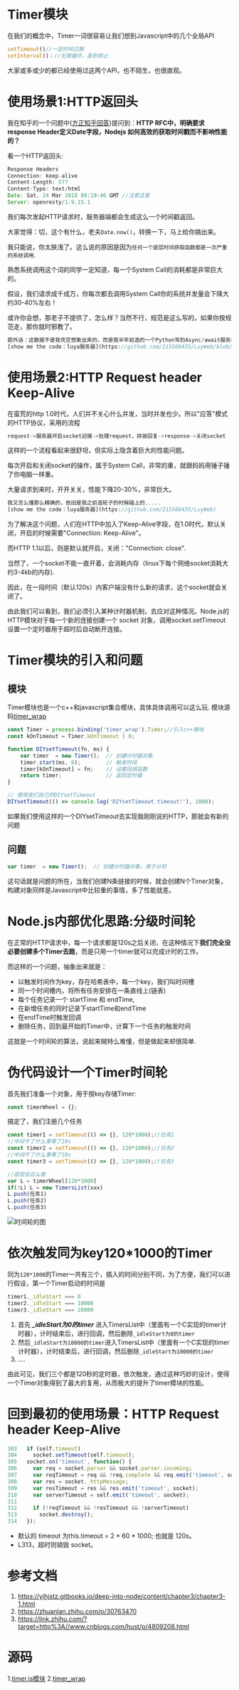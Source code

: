 # Timer模块

在我们的概念中，Timer一词很容易让我们想到Javascript中的几个全局API

```javascript
setTimeout()//一定时间过期
setInterval()：//无限循环，直到停止
```

大家或多或少的都已经使用过这两个API，也不陌生，也很直观。

# 使用场景1:HTTP返回头

我在知乎的一个问题中([方正知乎回答](https://www.zhihu.com/question/266029860/answer/348784731))提问到：**HTTP RFC中，明确要求response Header定义Date字段，Nodejs 如何高效的获取时间戳而不影响性能的？**

看一个HTTP返回头:
```javascript
Response Headers
Connection: keep-alive
Content-Length: 577
Content-Type: text/html
Date: Sat, 24 Mar 2018 00:19:46 GMT //注意这里
Server: openresty/1.9.15.1
```

我们每次发起HTTP请求时，服务器端都会生成这么一个时间戳返回。

大家觉得：切，这个有什么，老夫```Date.now()```，转换一下，马上给你搞出来。

我只能说，你太肤浅了。这么说的原因是因为```任何一个底层时间获取函数都是一次严重的系统调用```.

熟悉系统调用这个词的同学一定知道，每一个System Call的消耗都是非常巨大的。

假设，我们请求成千成万，你每次都去调用System Call你的系统并发量会下降大约30-40%左右！

或许你会想，那老子不提供了，怎么样？当然不行，规范是这么写的，如果你按规范走，那你就时邪教了。

```javascript
题外话：这数据不是我凭空想象出来的，而是我半年前造的一个Python写的Async/await服务器时，发现的。
[show me the code：luya服务器](https://github.com/215566435/LuyWeb/blob/master/luya/response.py#L116)
```

# 使用场景2:HTTP Request header Keep-Alive

在蛮荒的http 1.0时代，人们并不关心什么并发，当时并发也少。所以"应答"模式的HTTP协议，采用的流程
```js
request->服务器开启socket迎接->处理request，拼装回复->response->关闭socket
```
这样的一个流程看起来很舒坦，但实际上隐含着巨大的性能问题。

每次开启和关闭socket的操作，属于System Call，非常的重，就跟妈妈用锤子锤了你电脑一样重。

大量请求到来时，开开关关，性能下降20-30%，非常巨大。

```javascript
我又怎么懂那么精确的，依旧是我之前造轮子的时候碰上的.....
[show me the code：luya服务器](https://github.com/215566435/LuyWeb)
```

为了解决这个问题，人们在HTTP中加入了Keep-Alive字段，在1.0时代，默认关闭，开启的时候需要"Connection: Keep-Alive"。

而HTTP 1.1以后，则是默认就开启，关闭："Connection: close".

当然了，一个socket不能一直开着，会消耗内存（linux下每个网络socket消耗大约3-4kb的内存).

因此，在一段时间（默认120s）内客户端没有什么新的请求，这个socket就会关闭了。

由此我们可以看到，我们必须引入某种计时器机制，去应对这种情况。Node.js的HTTP模块对于每一个新的连接创建一个 socket 对象，调用socket.setTimeout设置一个定时器用于超时后自动断开连接。


# Timer模块的引入和问题

## 模块
Timer模块也是一个c++和javascript集合模块，具体具体调用可以这么玩.
模块源码[timer_wrap](https://github.com/nodejs/node/blob/master/src/timer_wrap.cc)

```javascript
const Timer = process.binding('timer_wrap').Timer;//引入c++模块
const kOnTimeout = Timer.kOnTimeout | 0;

function DIYsetTimeout(fn, ms) {
    var timer  = new Timer();  // 创建计时器对象
    timer.start(ms, 0);        // 触发时间
    timer[kOnTimeout] = fn;    // 设置回调函数
    return timer;              // 返回定时器
}

// 使用我们自己的DIYsetTimeout
DIYsetTimeout(() => console.log('DIYsetTimeout timeout!'), 1000);
```

如果我们使用这样的一个DIYsetTimeout去实现我刚刚说的HTTP，那就会有新的问题

## 问题
```javascript
var timer  = new Timer();  // 创建计时器对象，用于计时
```
这句话就是问题的所在，当我们创建N条链接的时候，就会创建N个Timer对象，构建对象同样是Javascript中比较重的事情，多了性能就差。


# Node.js内部优化思路:分级时间轮

在正常的HTTP请求中，每一个请求都是120s之后关闭，在这种情况下**我们完全没必要创建多个Timer去跑**，而是只用一个timer就可以完成计时的工作。

而这样的一个问题，抽象出来就是：
- 以触发时间作为key，存在哈希表中，每一个key，我们叫时间槽
- 同一个时间槽内，将所有任务安排在一条直线上(链表)
- 每个任务记录一个 startTime 和 endTime,
- 在新增任务的同时记录下startTime和endTime
- 在endTime时触发回调
- 删除任务，回到最开始的Timer中，计算下一个任务的触发时间


这就是一个时间轮的算法，说起来贼特么难懂，但是做起来却很简单.

# 伪代码设计一个Timer时间轮


首先我们准备一个对象，用于按key存储Timer:
```javascript
const timerWheel = {};
```

搞定了，我们注册几个任务
```javascript
const timer1 = setTimeout(() => {}, 120*1000);//任务1
//中间干了什么事等了10s
const timer2 = setTimeout(() => {}, 120*1000);//任务2
//中间干了什么事等了10s
const timer3 = setTimeout(() => {}, 120*1000);//任务3
```

```javascript
//底层会这么做
var L = timerWheel[120*1000]
if(!L) L = new TimersList(xxx)
L.push(任务1)
L.push(任务2)
L.push(任务3)
```
![时间轮的图](https://github.com/215566435/Fz-node/blob/master/docs/assets/time-wheel.png?raw=true)

# 依次触发同为key120*1000的Timer

同为```120*1000```的Timer一共有三个，插入的时间分别不同，为了方便，我们可以进行假设，第一个Timer启动的时间是

```javascript
timer1._idleStart === 0
timer2._idleStart === 10000
timer3._idleStart === 20000
```

1. 首先 ***_idleStart为0的timer*** 进入TimersList中（里面有一个C实现的timer计时器），计时结束后，进行回调，然后删除```_idleStart为0的timer```
2. 然后```_idleStart为10000的timer```进入TimersList中（里面有一个C实现的timer计时器），计时结束后，进行回调，然后删除```_idleStart为10000的timer```
3. ....

由此可见，我们三个都是120秒的定时器，依次触发，通过这种巧妙的设计，使得一个Timer对象得到了最大的复用，从而极大的提升了timer模块的性能。



# 回到最初的使用场景：HTTP Request header Keep-Alive

```javascript
303   if (self.timeout)
304     socket.setTimeout(self.timeout);
305   socket.on('timeout', function() {
306     var req = socket.parser && socket.parser.incoming;
307     var reqTimeout = req && !req.complete && req.emit('timeout', socket);
308     var res = socket._httpMessage;
309     var resTimeout = res && res.emit('timeout', socket);
310     var serverTimeout = self.emit('timeout', socket);
311 
312     if (!reqTimeout && !resTimeout && !serverTimeout)
313       socket.destroy();
314   });
```


- 默认的 timeout 为this.timeout = 2 * 60 * 1000; 也就是 120s。 
- L313，超时则销毁 socket。

# 参考文档
1. https://yjhjstz.gitbooks.io/deep-into-node/content/chapter3/chapter3-1.html
2. https://zhuanlan.zhihu.com/p/30763470
3. https://link.zhihu.com/?target=http%3A//www.cnblogs.com/hust/p/4809208.html

# 源码
1.[timer.js模块](https://github.com/nodejs/node/blob/master/lib/timers.js)
2.[timer_wrap](https://github.com/nodejs/node/blob/master/src/timer_wrap.cc)

